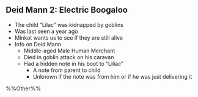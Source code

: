 ## Deid Mann 2: Electric Boogaloo
- The child “Lilac” was kidnapped by goblins
- Was last seen a year ago
- Minkot wants us to see if they are still alive
- Info on Deid Mann
	- Middle-aged Male Human Merchant
	- Died in goblin attack on his caravan
	- Had a hidden note in his boot to “Liliac”
		- A note from parent to child
		- Unknown if the note was from him or if he was just delivering it

%%Other%%